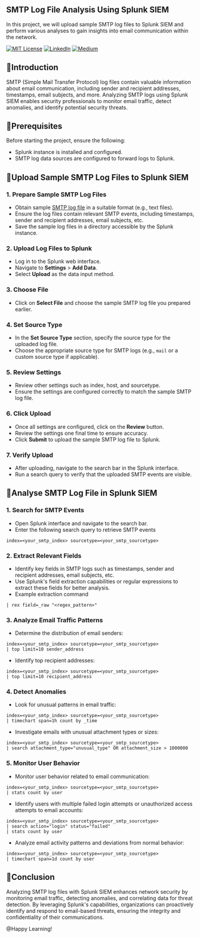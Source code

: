 ## SMTP Log File Analysis Using Splunk SIEM
In this project, we will upload sample SMTP log files to Splunk SIEM and perform various analyses to gain insights into email communication within the network.

[![MIT License](https://img.shields.io/badge/License-MIT-green.svg)](https://choosealicense.com/licenses/mit/)
        [![LinkedIn](https://img.shields.io/badge/LinkedIn-Profile-blue)](https://www.linkedin.com/in/nikhil--chaudhari/)
        [![Medium](https://img.shields.io/badge/Medium-Writeups-black)](https://medium.com/@nikhil-c)


## 🍁Introduction
SMTP (Simple Mail Transfer Protocol) log files contain valuable information about email communication, including sender and recipient addresses, timestamps, email subjects, and more. Analyzing SMTP logs using Splunk SIEM enables security professionals to monitor email traffic, detect anomalies, and identify potential security threats.

## 🍁Prerequisites
Before starting the project, ensure the following:
- Splunk instance is installed and configured.
- SMTP log data sources are configured to forward logs to Splunk.

## 🍁Upload Sample SMTP Log Files to Splunk SIEM

### 1. Prepare Sample SMTP Log Files
- Obtain sample [SMTP log file]() in a suitable format (e.g., text files).
- Ensure the log files contain relevant SMTP events, including timestamps, sender and recipient addresses, email subjects, etc.
- Save the sample log files in a directory accessible by the Splunk instance.

### 2. Upload Log Files to Splunk
- Log in to the Splunk web interface.
- Navigate to **Settings** > **Add Data**.
- Select **Upload** as the data input method.

### 3. Choose File
- Click on **Select File** and choose the sample SMTP log file you prepared earlier.

### 4. Set Source Type
- In the **Set Source Type** section, specify the source type for the uploaded log file.
- Choose the appropriate source type for SMTP logs (e.g., `mail` or a custom source type if applicable).

### 5. Review Settings
- Review other settings such as index, host, and sourcetype.
- Ensure the settings are configured correctly to match the sample SMTP log file.

### 6. Click Upload
- Once all settings are configured, click on the **Review** button.
- Review the settings one final time to ensure accuracy.
- Click **Submit** to upload the sample SMTP log file to Splunk.

### 7. Verify Upload
- After uploading, navigate to the search bar in the Splunk interface.
- Run a search query to verify that the uploaded SMTP events are visible.

## 🍁Analyse SMTP Log File in Splunk SIEM


### 1. Search for SMTP Events
- Open Splunk interface and navigate to the search bar.
- Enter the following search query to retrieve SMTP events
```
index=<your_smtp_index> sourcetype=<your_smtp_sourcetype>
```

### 2. Extract Relevant Fields
- Identify key fields in SMTP logs such as timestamps, sender and recipient addresses, email subjects, etc.
- Use Splunk's field extraction capabilities or regular expressions to extract these fields for better analysis.
- Example extraction command
```
| rex field=_raw "<regex_pattern>"

```

### 3. Analyze Email Traffic Patterns
- Determine the distribution of email senders:
```
index=<your_smtp_index> sourcetype=<your_smtp_sourcetype>
| top limit=10 sender_address
```
- Identify top recipient addresses:
```
index=<your_smtp_index> sourcetype=<your_smtp_sourcetype>
| top limit=10 recipient_address
```

### 4. Detect Anomalies
- Look for unusual patterns in email traffic:
```
index=<your_smtp_index> sourcetype=<your_smtp_sourcetype>
| timechart span=1h count by _time
```

- Investigate emails with unusual attachment types or sizes:
```
index=<your_smtp_index> sourcetype=<your_smtp_sourcetype>
| search attachment_type="unusual_type" OR attachment_size > 1000000
```

### 5. Monitor User Behavior
- Monitor user behavior related to email communication:
```
index=<your_smtp_index> sourcetype=<your_smtp_sourcetype>
| stats count by user
```
- Identify users with multiple failed login attempts or unauthorized access attempts to email accounts:
```
index=<your_smtp_index> sourcetype=<your_smtp_sourcetype>
| search action="login" status="failed"
| stats count by user
```
- Analyze email activity patterns and deviations from normal behavior:
```
index=<your_smtp_index> sourcetype=<your_smtp_sourcetype>
| timechart span=1d count by user
```



## 🚩Conclusion
Analyzing SMTP log files with Splunk SIEM enhances network security by monitoring email traffic, detecting anomalies, and correlating data for threat detection. By leveraging Splunk's capabilities, organizations can proactively identify and respond to email-based threats, ensuring the integrity and confidentiality of their communications.

@Happy Learning!


